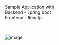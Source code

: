 Sample Application with<br/>
Backend - Spring boot<br/>
Frontend - Reactjs<br/>
<br/>
<br/>

![image](https://github.com/rollyn/tpay/assets/712031/cf39b528-3f42-4c4b-91d7-f8e05a645426)
